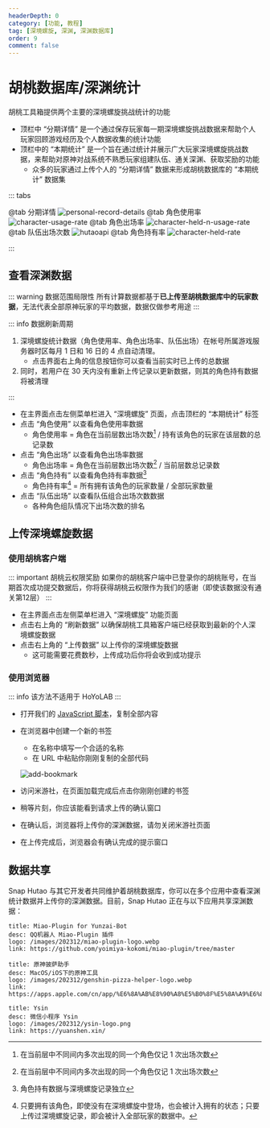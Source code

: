 ```yaml
---
headerDepth: 0
category: [功能, 教程]
tag: [深境螺旋, 深渊, 深渊数据库]
order: 9
comment: false
---
```


# 胡桃数据库/深渊统计

胡桃工具箱提供两个主要的深境螺旋挑战统计的功能

- 顶栏中 “分期详情” 是一个通过保存玩家每一期深境螺旋挑战数据来帮助个人玩家回顾游戏经历及个人数据收集的统计功能
- 顶栏中的 “本期统计” 是一个旨在通过统计并展示广大玩家深境螺旋挑战数据，来帮助对原神对战系统不熟悉玩家组建队伍、通关深渊、获取奖励的功能
  - 众多的玩家通过上传个人的 “分期详情” 数据来形成胡桃数据库的 “本期统计” 数据集

::: tabs

@tab 分期详情
![personal-record-details](https://img.alicdn.com/imgextra/i4/1797064093/O1CN01ykD0CZ1g6e0sAQMn1_!!1797064093.png_.webp)
@tab 角色使用率
![character-usage-rate](https://img.alicdn.com/imgextra/i1/1797064093/O1CN01dvdsCG1g6e0xyDPo5_!!1797064093.png_.webp)
@tab 角色出场率
![character-held-n-usage-rate](https://img.alicdn.com/imgextra/i2/1797064093/O1CN01Pdv5w01g6e0u1ewov_!!1797064093.png_.webp)
@tab 队伍出场次数
![hutaoapi](https://img.alicdn.com/imgextra/i2/1797064093/O1CN01k1W4tw1g6e0wOyjdf_!!1797064093.png_.webp)
@tab 角色持有率
![character-held-rate](https://img.alicdn.com/imgextra/i3/1797064093/O1CN01bQvukt1g6e0uuU2Fh_!!1797064093.png_.webp)

:::

## 查看深渊数据

::: warning 数据范围局限性
所有计算数据都基于**已上传至胡桃数据库中的玩家数据**，无法代表全部原神玩家的平均数据，数据仅做参考用途
:::

::: info 数据刷新周期

1. 深境螺旋统计数据（角色使用率、角色出场率、队伍出场）在帐号所属游戏服务器时区每月 1 日和 16 日的 4 点自动清理。
   - 点击界面右上角的信息按钮你可以查看当前实时已上传的总数据
2. 同时，若用户在 30 天内没有重新上传记录以更新数据，则其的角色持有数据将被清理

:::

- 在主界面点击左侧菜单栏进入 “深境螺旋” 页面，点击顶栏的 “本期统计” 标签
- 点击 “角色使用” 以查看角色使用率数据
  - 角色使用率 = 角色在当前层数出场次数[^first] / 持有该角色的玩家在该层数的总记录数
- 点击 “角色出场” 以查看角色出场率数据
  - 角色出场率 = 角色在当前层数出场次数[^first-2] / 当前层数总记录数
- 点击 “角色持有” 以查看角色持有率数据[^second]
  - 角色持有率[^third] = 所有拥有该角色的玩家数量 / 全部玩家数量
- 点击 “队伍出场” 以查看队伍组合出场次数数据
  - 各种角色组队情况下出场次数的排名

## 上传深境螺旋数据

### 使用胡桃客户端

::: important 胡桃云权限奖励
如果你的胡桃客户端中已登录你的胡桃账号，在当期首次成功提交数据后，你将获得胡桃云权限作为我们的感谢（即使该数据没有通关第12层）
:::

- 在主界面点击左侧菜单栏进入 “深境螺旋” 功能页面
- 点击右上角的 “刷新数据” 以确保胡桃工具箱客户端已经获取到最新的个人深境螺旋数据
- 点击右上角的 “上传数据” 以上传你的深境螺旋数据
  - 这可能需要花费数秒，上传成功后你将会收到成功提示

### 使用浏览器

::: info
该方法不适用于 HoYoLAB
:::

- 打开我们的 [JavaScript 脚本](/upload-abyss-data.js)，复制全部内容
- 在浏览器中创建一个新的书签

  - 在名称中填写一个合适的名称
  - 在 URL 中粘贴你刚刚复制的全部代码

  ![add-bookmark](https://img.alicdn.com/imgextra/i3/1797064093/O1CN01p0KOqU1g6dvfDQO6e_!!1797064093.png_.webp)

- 访问米游社，在页面加载完成后点击你刚刚创建的书签
- 稍等片刻，你应该能看到请求上传的确认窗口
- 在确认后，浏览器将上传你的深渊数据，请勿关闭米游社页面
- 在上传完成后，浏览器会有确认完成的提示窗口

## 数据共享

Snap Hutao 与其它开发者共同维护着胡桃数据库，你可以在多个应用中查看深渊统计数据并上传你的深渊数据。目前，Snap Hutao 正在与以下应用共享深渊数据：

<div class="vp-card-container">

```component VPCard
title: Miao-Plugin for Yunzai-Bot
desc: QQ机器人 Miao-Plugin 插件
logo: /images/202312/miao-plugin-logo.webp
link: https://github.com/yoimiya-kokomi/miao-plugin/tree/master
```

```component VPCard
title: 原神披萨助手
desc: MacOS/iOS下的原神工具
logo: /images/202312/genshin-pizza-helper-logo.webp
link: https://apps.apple.com/cn/app/%E6%8A%AB%E8%90%A8%E5%B0%8F%E5%8A%A9%E6%89%8B/id1635319193
```

```component VPCard
title: Ysin
desc: 微信小程序 Ysin
logo: /images/202312/ysin-logo.png
link: https://yuanshen.xin/
```

</div>

[^first]: 在当前层中不同间内多次出现的同一个角色仅记 1 次出场次数
[^first-2]: 在当前层中不同间内多次出现的同一个角色仅记 1 次出场次数
[^second]: 角色持有数据与深境螺旋记录独立
[^third]: 只要拥有该角色，即使没有在深境螺旋中登场，也会被计入拥有的状态；只要上传过深境螺旋记录，即会被计入全部玩家的数据中。
